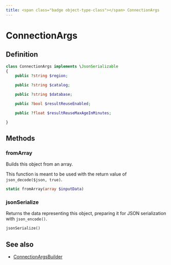 ```yaml
---
title: <span class="badge object-type-class"></span> ConnectionArgs
---
```

# <span class="badge object-type-class"></span> ConnectionArgs

## Definition

```php
class ConnectionArgs implements \JsonSerializable
{
    public ?string $region;

    public ?string $catalog;

    public ?string $database;

    public ?bool $resultReuseEnabled;

    public ?float $resultReuseMaxAgeInMinutes;

}
```
## Methods

### <span class="badge object-method"></span> fromArray

Builds this object from an array.

This function is meant to be used with the return value of `json_decode($json, true)`.

```php
static fromArray(array $inputData)
```

### <span class="badge object-method"></span> jsonSerialize

Returns the data representing this object, preparing it for JSON serialization with `json_encode()`.

```php
jsonSerialize()
```

## See also

 * <span class="badge builder"></span> [ConnectionArgsBuilder](./builder-ConnectionArgsBuilder.md)
